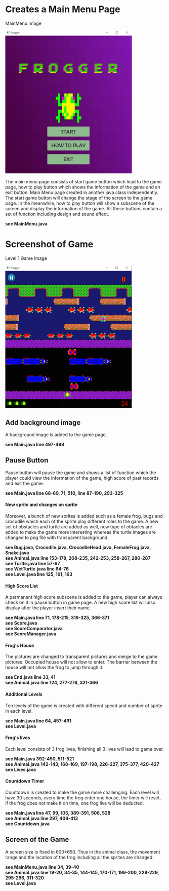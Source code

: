 # Creates a Main Menu Page

MainMenu Image

<img src="https://raw.githubusercontent.com/sayjl12/COMP2042_CW_sayjl12/main/Images/MainMenu.jpg" alt="drawing" width="400"/>

The main menu page consists of start game button which lead to the game page, how to play button which shows the information of the game and an exit button. Main Menu page created in another java class independently. The start game button will change the stage of the screen to the game page. In the meanwhile, how to play button will show a subscene of the screen and display the information of the game. All these buttons contain a set of function including design and sound effect.  

**see MainMenu.java**

# Screenshot of Game
Level 1 Game Image

<img src="https://raw.githubusercontent.com/sayjl12/COMP2042_CW_sayjl12/main/Images/GamePage.jpg" alt="drawing" width="400"/> 

## Add background image
A background image is added to the game page. 

**see Main.java line 497-498**
## Pause Button
Pause button will pause the game and shows a list of function which the player could view the information of the game, high score of past records and exit the game. 

**see Main.java line 68-69, 71, 510, line 87-190, 293-325**
#### New sprite and changes on sprite
Moreover, a bunch of new sprites is added such as a female frog, bugs and crocodile which each of the sprite play different roles to the game. A new set of obstacles and turtle are added as well, new type of obtacles are added to make the game more interesting whereas the turtle images are changed to png file with transparent background.

**see Bug.java, Crocodile.java, CrocodileHead.java, FemaleFrog.java, Snake.java**<br>
**see Animal.java line 153-178, 208-235, 242-253, 258-267, 280-287**<br>
**see Turtle.java line 57-67**<br>
**see WetTurtle.java line 64-76**<br>
**see Level.java line 125, 161, 163**<br>
#### High Score List
A permanent high score subscene is added to the game, player can always check on it in pause button in game page. A new high score list will also display after the player insert their name.

**see Main.java line 71, 178-215, 319-325, 366-371**<br>
**see Score.java**<br>
**see ScoreComparator.java**<br>
**see ScoreManager.java**<br>
#### Frog's House
The pictures are changed to transparent pictures and merge to the game pictures. Occupied house will not allow to enter. The barrier between the house will not allow the frog to jump through it.

**see End.java line 33, 41**<br>
**see Animal.java line 124, 277-278, 321-366**
#### Additional Levels
Ten levels of the game is created with different speed and number of sprite in each level.

**see Main.java line 64, 457-491**<br>
**see Level.java**<br>
#### Frog's lives
Each level consists of 3 frog lives, finishing all 3 lives will lead to game over.

**see Main.java 392-450, 511-521**<br>
**see Animal.java 142-143, 168-169, 197-198, 226-227, 375-377, 420-427**<br>
**see Lives.java**<br>
#### Countdown Timer
Countdown is created to make the game more challenging. Each level will have 30 seconds, every time the frog enter one house, the timer will reset, if the frog does not make it on time, one frog live will be deducted.

**see Main.java line 47, 99, 105, 389-391, 508, 528**<br>
**see Animal.java line 297, 406-413**<br>
**see Countdown.java**<br>
## Screen of the Game
A screen size is fixed in 600*650. Thus in the animal class, the movement range and the location of the frog including all the sprites are changed.

**see MainMenu.java line 34, 39-40**<br>
**see Animal.java line 19-20, 34-35, 144-145, 170-171, 199-200, 228-229, 295-296, 311-320**<br>
**see Level.java**<br>

